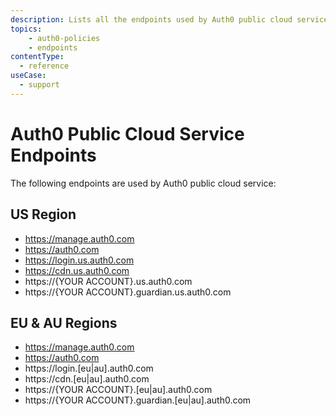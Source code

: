 ```yaml
---
description: Lists all the endpoints used by Auth0 public cloud service.
topics:
    - auth0-policies
    - endpoints
contentType:
  - reference
useCase:
  - support
---
```


# Auth0 Public Cloud Service Endpoints

The following endpoints are used by Auth0 public cloud service:

## US Region

* https://manage.auth0.com
* https://auth0.com
* https://login.us.auth0.com
* https://cdn.us.auth0.com
* https://{YOUR ACCOUNT}.us.auth0.com
* https://{YOUR ACCOUNT}.guardian.us.auth0.com 

## EU & AU Regions

* https://manage.auth0.com
* https://auth0.com
* https://login.[eu|au].auth0.com
* https://cdn.[eu|au].auth0.com
* https://{YOUR ACCOUNT}.[eu|au].auth0.com
* https://{YOUR ACCOUNT}.guardian.[eu|au].auth0.com
